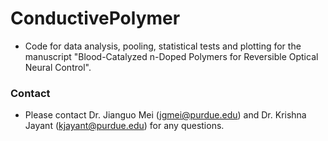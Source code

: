 # ConductivePolymer

* Code for data analysis, pooling, statistical tests and plotting for the manuscript "Blood-Catalyzed n-Doped Polymers for Reversible Optical Neural Control".

### Contact ###

* Please contact Dr. Jianguo Mei (jgmei@purdue.edu) and Dr. Krishna Jayant (kjayant@purdue.edu) for any questions.